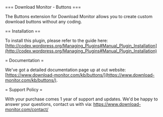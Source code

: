=== Download Monitor - Buttons ===

The Buttons extension for Download Monitor allows you to create custom download buttons without any coding.

== Installation ==

To install this plugin, please refer to the guide here: [http://codex.wordpress.org/Managing_Plugins#Manual_Plugin_Installation](http://codex.wordpress.org/Managing_Plugins#Manual_Plugin_Installation)

= Documentation =

We've got a detailed documentation page up at out website: [https://www.download-monitor.com/kb/buttons/](https://www.download-monitor.com/kb/buttons/).

= Support Policy =

With your purchase comes 1 year of support and updates. We'd be happy to answer your questions, contact us with via: https://www.download-monitor.com/contact/

